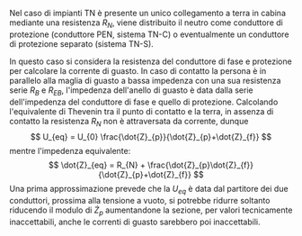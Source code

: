 Nel caso di impianti TN è presente un unico collegamento a terra in cabina mediante una resistenza $R_N$, viene distribuito il neutro come conduttore di protezione (conduttore PEN, sistema TN-C) o eventualmente un conduttore di protezione separato (sistema TN-S).

In questo caso si considera la resistenza del conduttore di fase e protezione per calcolare la corrente di guasto. In caso di contatto la persona è in parallelo alla maglia di guasto a bassa impedenza con una sua resistenza serie $R_B$ e $R_{EB}$, l'impedenza dell'anello di guasto è data dalla serie dell'impedenza del conduttore di fase e quello di protezione.
Calcolando l'equivalente di Thevenin tra il punto di contatto e la terra, in assenza di contatto la resistenza $R_N$ non è attraversata da corrente, dunque
$$
U_{eq} = U_{0} \frac{\dot{Z}_{p}}{\dot{Z}_{p}+\dot{Z}_{f}}
$$
mentre l'impedenza equivalente:
$$
\dot{Z}_{eq} = R_{N} + \frac{\dot{Z}_{p}\dot{Z}_{f}}{\dot{Z}_{p}+\dot{Z}_{f}}
$$
Una prima approssimazione prevede che la $U_{eq}$ è data dal partitore dei due conduttori, prossima alla tensione a vuoto, si potrebbe ridurre soltanto riducendo il modulo di $\dot{Z}_{p}$ aumentandone la sezione, per valori tecnicamente inaccettabili, anche le correnti di guasto sarebbero poi inaccettabili.